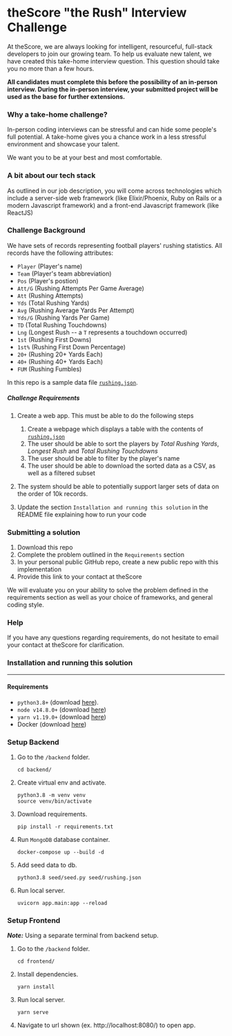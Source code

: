 # theScore "the Rush" Interview Challenge
At theScore, we are always looking for intelligent, resourceful, full-stack developers to join our growing team. To help us evaluate new talent, we have created this take-home interview question. This question should take you no more than a few hours.

**All candidates must complete this before the possibility of an in-person interview. During the in-person interview, your submitted project will be used as the base for further extensions.**

### Why a take-home challenge?
In-person coding interviews can be stressful and can hide some people's full potential. A take-home gives you a chance work in a less stressful environment and showcase your talent.

We want you to be at your best and most comfortable.

### A bit about our tech stack
As outlined in our job description, you will come across technologies which include a server-side web framework (like Elixir/Phoenix, Ruby on Rails or a modern Javascript framework) and a front-end Javascript framework (like ReactJS)

### Challenge Background
We have sets of records representing football players' rushing statistics. All records have the following attributes:
* `Player` (Player's name)
* `Team` (Player's team abbreviation)
* `Pos` (Player's postion)
* `Att/G` (Rushing Attempts Per Game Average)
* `Att` (Rushing Attempts)
* `Yds` (Total Rushing Yards)
* `Avg` (Rushing Average Yards Per Attempt)
* `Yds/G` (Rushing Yards Per Game)
* `TD` (Total Rushing Touchdowns)
* `Lng` (Longest Rush -- a `T` represents a touchdown occurred)
* `1st` (Rushing First Downs)
* `1st%` (Rushing First Down Percentage)
* `20+` (Rushing 20+ Yards Each)
* `40+` (Rushing 40+ Yards Each)
* `FUM` (Rushing Fumbles)

In this repo is a sample data file [`rushing.json`](/backend/seed/rushing.json).

##### Challenge Requirements
1. Create a web app. This must be able to do the following steps
    1. Create a webpage which displays a table with the contents of [`rushing.json`](/backend/seed/rushing.json)
    2. The user should be able to sort the players by _Total Rushing Yards_, _Longest Rush_ and _Total Rushing Touchdowns_
    3. The user should be able to filter by the player's name
    4. The user should be able to download the sorted data as a CSV, as well as a filtered subset
    
2. The system should be able to potentially support larger sets of data on the order of 10k records.

3. Update the section `Installation and running this solution` in the README file explaining how to run your code

### Submitting a solution
1. Download this repo
2. Complete the problem outlined in the `Requirements` section
3. In your personal public GitHub repo, create a new public repo with this implementation
4. Provide this link to your contact at theScore

We will evaluate you on your ability to solve the problem defined in the requirements section as well as your choice of frameworks, and general coding style.

### Help
If you have any questions regarding requirements, do not hesitate to email your contact at theScore for clarification.

### Installation and running this solution

---

#### Requirements
* `python3.8+` (download [here](https://www.python.org/downloads/release/python-386/)).
* `node v14.8.0+` (download [here](https://nodejs.org/en/download/))
* `yarn v1.19.0+` (download [here](https://classic.yarnpkg.com/en/docs/install))
* Docker (download [here](https://www.docker.com/products/docker-desktop))

### Setup Backend 
1. Go to the `/backend` folder.
    ```
    cd backend/
    ```
2. Create virtual env and activate.
    ```
    python3.8 -m venv venv
    source venv/bin/activate
    ```
3. Download requirements.
    ```
    pip install -r requirements.txt
    ```
4. Run `MongoDB` database container.
    ```
    docker-compose up --build -d
    ```
5. Add seed data to db.
    ```
    python3.8 seed/seed.py seed/rushing.json
    ```
6. Run local server.
    ```
   uvicorn app.main:app --reload
    ```

### Setup Frontend
***Note:*** Using a separate terminal from backend setup.
1. Go to the `/backend` folder.
    ```
    cd frontend/
    ```
2. Install dependencies.
   ```
   yarn install
   ```
3. Run local server.
   ```
   yarn serve
   ```
4. Navigate to url shown (ex. http://localhost:8080/) to open app.
